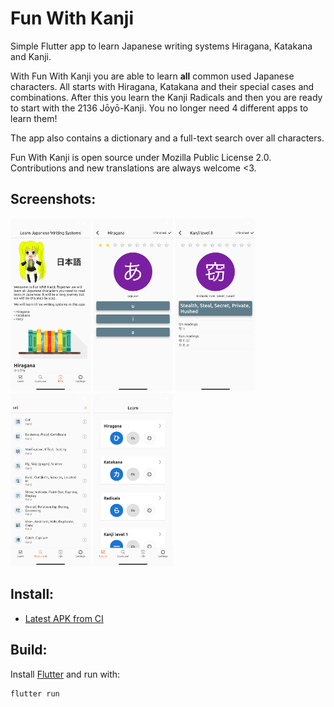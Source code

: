 # Fun With Kanji

Simple Flutter app to learn Japanese writing systems Hiragana, Katakana and Kanji.

With Fun With Kanji you are able to learn **all** common used Japanese characters. All starts with Hiragana, Katakana and their special cases and combinations. After this you learn the Kanji Radicals and then you are ready to start with the 2136 Jōyō-Kanji. You no longer need 4 different apps to learn them!

The app also contains a dictionary and a full-text search over all characters.

Fun With Kanji is open source under Mozilla Public License 2.0. Contributions and new translations are always welcome <3.

## Screenshots:

<p float="left">
  <img src="assets/screenshots/Simulator Screen Shot - iPhone 13 - 2022-03-11 at 07.26.54.png" width="128" />
  <img src="assets/screenshots/Simulator Screen Shot - iPhone 13 - 2022-03-11 at 07.26.33.png" width="128" /> 
  <img src="assets/screenshots/Simulator Screen Shot - iPhone 13 - 2022-03-11 at 07.26.46.png" width="128" />
  <img src="assets/screenshots/Simulator Screen Shot - iPhone 13 - 2022-03-11 at 07.27.47.png" width="128" />
  <img src="assets/screenshots/Simulator Screen Shot - iPhone 13 - 2022-03-11 at 07.25.43.png" width="128" />
</p>



## Install:

- [Latest APK from CI](https://gitlab.com/krillefear/funny-kanji/-/jobs/artifacts/main/browse?job=build_apk)

## Build:

Install [Flutter](https://flutter.dev) and run with:

```sh
flutter run
```
